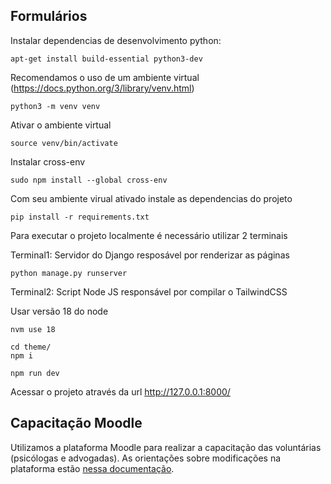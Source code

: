 Formulários
------------

Instalar dependencias de desenvolvimento python:

```
apt-get install build-essential python3-dev
```

Recomendamos o uso de um ambiente virtual (https://docs.python.org/3/library/venv.html)

```
python3 -m venv venv
```

Ativar o ambiente virtual

```
source venv/bin/activate
```

Instalar cross-env

```
sudo npm install --global cross-env
```

Com seu ambiente virual ativado instale as dependencias do projeto

```
pip install -r requirements.txt
```

Para executar o projeto localmente é necessário utilizar 2 terminais

Terminal1: Servidor do Django resposável por renderizar as páginas

```
python manage.py runserver
```

Terminal2: Script Node JS responsável por compilar o TailwindCSS

Usar versão 18 do node

```
nvm use 18
```

```
cd theme/
npm i

```

```
npm run dev
```

Acessar o projeto através da url http://127.0.0.1:8000/

Capacitação Moodle
------------
Utilizamos a plataforma Moodle para realizar a capacitação das voluntárias (psicólogas e advogadas). As orientações sobre modificações na plataforma estão [nessa documentação](https://github.com/mapadoacolhimento/cadastro/tree/feature/moodle-training/moodle-training).
